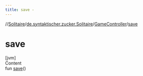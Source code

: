 ```yaml
---
title: save -
---
```

//[Solitaire](../../index.md)/[de.syntaktischer.zucker.Solitaire](../index.md)/[GameController](index.md)/[save](save.md)



# save  
[jvm]  
Content  
fun [save](save.md)()  



